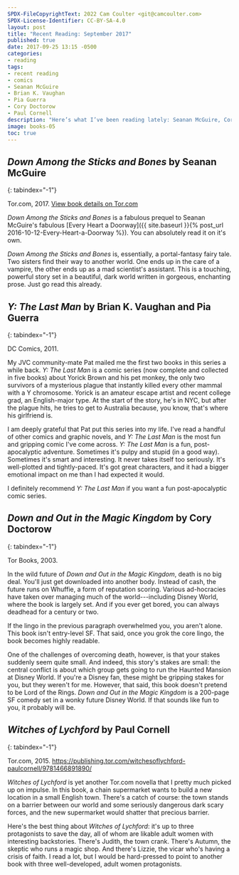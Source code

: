 ```yaml
---
SPDX-FileCopyrightText: 2022 Cam Coulter <git@camcoulter.com>
SPDX-License-Identifier: CC-BY-SA-4.0
layout: post
title: "Recent Reading: September 2017"
published: true
date: 2017-09-25 13:15 -0500
categories:
- reading
tags:
- recent reading
- comics
- Seanan McGuire
- Brian K. Vaughan
- Pia Guerra
- Cory Doctorow
- Paul Cornell
description: "Here’s what I’ve been reading lately: Seanan McGuire, Cory Doctorow, Paul Cornell, Brian K. Vaughan, and Pia Guerra."
image: books-05
toc: true
---
```


## <cite>Down Among the Sticks and Bones</cite> by Seanan McGuire
{: tabindex="-1"}

<p class="bookinfo">Tor.com, 2017. <a href="https://publishing.tor.com/downamongthesticksandbones-seananmcguire/9780765392039/">View book details on Tor.com</a></p>

<cite>Down Among the Sticks and Bones</cite> is a fabulous prequel to Seanan McGuire's fabulous [Every Heart a Doorway]({{ site.baseurl }}{% post_url 2016-10-12-Every-Heart-a-Doorway %}). You can absolutely read it on it's own.

<cite>Down Among the Sticks and Bones</cite> is, essentially, a portal-fantasy fairy tale. Two sisters find their way to another world. One ends up in the care of a vampire, the other ends up as a mad scientist's assistant. This is a touching, powerful story set in a beautiful, dark world written in gorgeous, enchanting prose. Just go read this already.

## <cite>Y: The Last Man</cite> by Brian K. Vaughan and Pia Guerra
{: tabindex="-1"}

<p class="bookinfo">DC Comics, 2011.</p>

My JVC community-mate Pat mailed me the first two books in this series a while back. <cite>Y: The Last Man</cite> is a comic series (now complete and collected in five books) about Yorick Brown and his pet monkey, the only two survivors of a mysterious plague that instantly killed every other mammal with a Y chromosome. Yorick is an amateur escape artist and recent college grad, an English-major type. At the start of the story, he's in NYC, but after the plague hits, he tries to get to Australia because, you know, that's where his girlfriend is.

I am deeply grateful that Pat put this series into my life. I've read a handful of other comics and graphic novels, and <cite>Y: The Last Man</cite> is the most fun and gripping comic I've come across. <cite>Y: The Last Man</cite> is a fun, post-apocalyptic adventure. Sometimes it's pulpy and stupid (in a good way). Sometimes it's smart and interesting. It never takes itself too seriously. It's well-plotted and tightly-paced. It's got great characters, and it had a bigger emotional impact on me than I had expected it would.

I definitely recommend <cite>Y: The Last Man</cite> if you want a fun post-apocalyptic comic series.

## <cite>Down and Out in the Magic Kingdom</cite> by Cory Doctorow
{: tabindex="-1"}

<p class="bookinfo">Tor Books, 2003.</p>

In the wild future of <cite>Down and Out in the Magic Kingdom</cite>, death is no big deal. You'll just get downloaded into another body. Instead of cash, the future runs on Whuffie, a form of reputation scoring. Various ad-hocracies have taken over managing much of the world---including Disney World, where the book is largely set. And if you ever get bored, you can always deadhead for a century or two.

If the lingo in the previous paragraph overwhelmed you, you aren't alone. This book isn't entry-level SF. That said, once you grok the core lingo, the book becomes highly readable.

One of the challenges of overcoming death, however, is that your stakes suddenly seem quite small. And indeed, this story's stakes are small: the central conflict is about which group gets going to run the Haunted Mansion at Disney World. If you're a Disney fan, these might be gripping stakes for you, but they weren't for me. However, that said, this book doesn't pretend to be Lord of the Rings. <cite>Down and Out in the Magic Kingdom</cite> is a 200-page SF comedy set in a wonky future Disney World. If that sounds like fun to you, it probably will be.

## <cite>Witches of Lychford</cite> by Paul Cornell
{: tabindex="-1"}

<p class="bookinfo">Tor.com, 2015. <a href="https://publishing.tor.com/witchesoflychford-paulcornell/9781466891890/">https://publishing.tor.com/witchesoflychford-paulcornell/9781466891890/</a></p>

<cite>Witches of Lychford</cite> is yet another Tor.com novella that I pretty much picked up on impulse. In this book, a chain supermarket wants to build a new location in a small English town. There's a catch of course: the town stands on a barrier between our world and some seriously dangerous dark scary forces, and the new supermarket would shatter that precious barrier.

Here's the best thing about <cite>Witches of Lychford</cite>: it's up to three protagonists to save the day, all of whom are likable adult women with interesting backstories. There's Judith, the town crank. There's Autumn, the skeptic who runs a magic shop. And there's Lizzie, the vicar who's having a crisis of faith. I read a lot, but I would be hard-pressed to point to another book with three well-developed, adult women protagonists.
